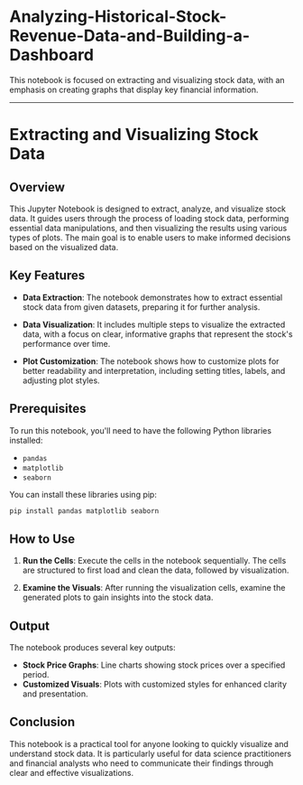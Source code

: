 # Analyzing-Historical-Stock-Revenue-Data-and-Building-a-Dashboard


This notebook is focused on extracting and visualizing stock data, with an emphasis on creating graphs that display key financial information.

---

# Extracting and Visualizing Stock Data

## Overview

This Jupyter Notebook is designed to extract, analyze, and visualize stock data. It guides users through the process of loading stock data, performing essential data manipulations, and then visualizing the results using various types of plots. The main goal is to enable users to make informed decisions based on the visualized data.

## Key Features

- **Data Extraction**: The notebook demonstrates how to extract essential stock data from given datasets, preparing it for further analysis.
  
- **Data Visualization**: It includes multiple steps to visualize the extracted data, with a focus on clear, informative graphs that represent the stock's performance over time.

- **Plot Customization**: The notebook shows how to customize plots for better readability and interpretation, including setting titles, labels, and adjusting plot styles.

## Prerequisites

To run this notebook, you'll need to have the following Python libraries installed:

- `pandas`
- `matplotlib`
- `seaborn`

You can install these libraries using pip:

```bash
pip install pandas matplotlib seaborn
```

## How to Use

1. **Run the Cells**: Execute the cells in the notebook sequentially. The cells are structured to first load and clean the data, followed by visualization.

2. **Examine the Visuals**: After running the visualization cells, examine the generated plots to gain insights into the stock data.

## Output

The notebook produces several key outputs:

- **Stock Price Graphs**: Line charts showing stock prices over a specified period.
- **Customized Visuals**: Plots with customized styles for enhanced clarity and presentation.

## Conclusion

This notebook is a practical tool for anyone looking to quickly visualize and understand stock data. It is particularly useful for data science practitioners and financial analysts who need to communicate their findings through clear and effective visualizations.
